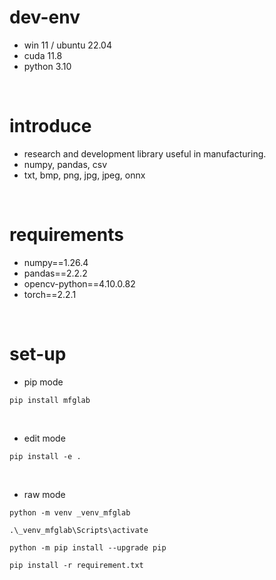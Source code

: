 # dev-env
- win 11 / ubuntu 22.04
- cuda 11.8
- python 3.10

</br>

# introduce
- research and development library useful in manufacturing.
- numpy, pandas, csv
- txt, bmp, png, jpg, jpeg, onnx

</br>

# requirements
- numpy==1.26.4
- pandas==2.2.2
- opencv-python==4.10.0.82
- torch==2.2.1

</br>

# set-up
- pip mode
``` shell
pip install mfglab
```

</br>

- edit mode
``` shell
pip install -e .
```

</br>

- raw mode
``` shell
python -m venv _venv_mfglab

.\_venv_mfglab\Scripts\activate

python -m pip install --upgrade pip

pip install -r requirement.txt
```


